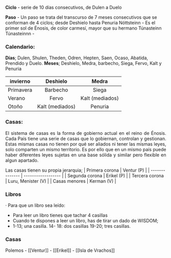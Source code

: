 **Ciclo** - serie de 10 días consecutivos, de Dulen a Duelo

**Paso** - Un paso se trata del transcurso de 7 meses consecutivos que se conforman de 4 ciclos; desde Deshielo hasta Penuria
Nóttsteinn -  Es el primer sol de Énosis, de color carmesí, mayor que su hermano Túnasteinn
Túnasteinnn - 
### Calendario:
**Días**; Dulen, Shulen, Theden, Odren, Hepten, Saen, Ocaso, Abatida, Prendido y Duelo.
**Meses**; Deshielo, Medra, barbecho, Siega, Fervo, Kalt y Penuria

| invierno  |    Deshielo     |      Medra      |
| --------- |:---------------:|:---------------:|
| Primavera |    Barbecho     |      Siega      |
| Verano    |      Fervo      | Kalt (mediados) |
| Otoño     | Kalt (mediados) |     Penuria     |

### **Casas**:
<p align="justify">El sistema de casas es la forma de gobierno actual en el reino de Énosis. Cada País tiene una serie de casas que lo gobiernan, controlan y gestionan. Estas mismas casas  no tienen por qué ser aliados ni tener las mismas leyes, solo comparten un mismo territorio. Es por ello que en un mismo país puede haber diferentes leyes sujetas en una base sólida y similar pero flexible en algun apartado.</p>
Las casas tienen su propia jerarquia;
| Primera corona | Ventur (P)         |
| -------------- | ------------------ |
| Segunda corona | Erikel (P)         |
| Tercera corona | Luru, Menister (V) |
| Casas menores  | Kerman (V)         |

### Libros
· Para que un libro sea leído:
- Para leer un libro tienes que tachar 4 casillas
- Cuando te dispones a leer un libro, has de tirar un dado de WISDOM;
- 1-13; una casilla. 14- 18: dos casillas  19-20; tres casillas.

### Casas
Polemos
	- [[Ventur]]
	- [[Erikel]]
	- [[Isla de Vrachos]]